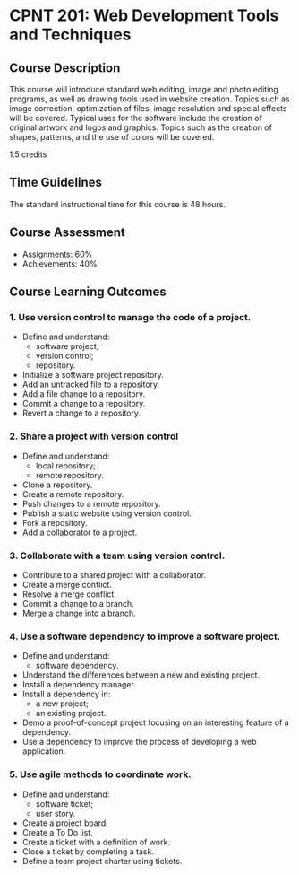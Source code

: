 # CPNT 201: Web Development Tools and Techniques 
## Course Description
This course will introduce standard web editing, image and photo editing programs, as well as drawing tools used in website creation. Topics such as image correction, optimization of files, image resolution and special effects will be covered. Typical uses for the software include the creation of original artwork and logos and graphics. Topics such as the creation of shapes, patterns, and the use of colors will be covered.

1.5 credits

## Time Guidelines
The standard instructional time for this course is 48 hours.

## Course Assessment
- Assignments: 60%
- Achievements: 40%

## Course Learning Outcomes
### 1. Use version control to manage the code of a project.
- Define and understand:
    - software project;
    - version control;
    - repository.
- Initialize a software project repository.
- Add an untracked file to a repository.
- Add a file change to a repository.
- Commit a change to a repository.
- Revert a change to a repository.

### 2. Share a project with version control
- Define and understand:
    - local repository;
    - remote repository.
- Clone a repository.
- Create a remote repository.
- Push changes to a remote repository.
- Publish a static website using version control.
- Fork a repository.
- Add a collaborator to a project.

### 3. Collaborate with a team using version control.
- Contribute to a shared project with a collaborator.
- Create a merge conflict.
- Resolve a merge conflict.
- Commit a change to a branch.
- Merge a change into a branch.

### 4. Use a software dependency to improve a software project.
- Define and understand:
    - software dependency.
- Understand the differences between a new and existing project.
- Install a dependency manager.
- Install a dependency in:
    - a new project;
    - an existing project.
- Demo a proof-of-concept project focusing on an interesting feature of a dependency.
- Use a dependency to improve the process of developing a web application.

### 5. Use agile methods to coordinate work.
- Define and understand:
    - software ticket;
    - user story.
- Create a project board.
- Create a To Do list.
- Create a ticket with a definition of work.
- Close a ticket by completing a task.
- Define a team project charter using tickets.